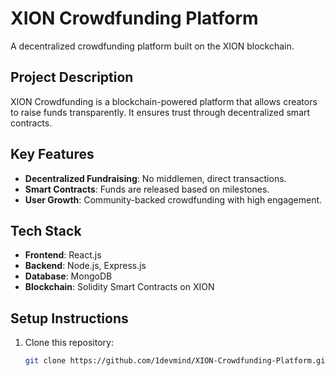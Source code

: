 # XION Crowdfunding Platform  
A decentralized crowdfunding platform built on the XION blockchain.

## Project Description  
XION Crowdfunding is a blockchain-powered platform that allows creators to raise funds transparently. It ensures trust through decentralized smart contracts.

## Key Features  
- **Decentralized Fundraising**: No middlemen, direct transactions.  
- **Smart Contracts**: Funds are released based on milestones.  
- **User Growth**: Community-backed crowdfunding with high engagement.

## Tech Stack  
- **Frontend**: React.js  
- **Backend**: Node.js, Express.js  
- **Database**: MongoDB  
- **Blockchain**: Solidity Smart Contracts on XION  

## Setup Instructions  
1. Clone this repository:  
   ```sh
   git clone https://github.com/1devmind/XION-Crowdfunding-Platform.git
